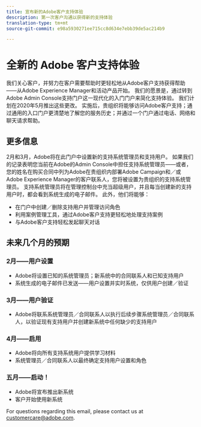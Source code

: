 ```yaml
---
title: 宣布新的Adobe客户支持体验
description: 第一次客户沟通以获得新的支持体验
translation-type: tm+mt
source-git-commit: e98a5930271ee715cc8d634e7ebb39de5ac214b9

---
```



# 全新的 Adobe 客户支持体验

我们关心客户，并努力在客户需要帮助时更轻松地从Adobe客户支持获得帮助——从Adobe Experience Manager和活动产品开始。 我们的愿景是，通过转到Adobe Admin Console支持门户这一现代化的入门门户来简化支持体验。 我们计划在2020年5月推出这些更改。 实施后，贵组织将能够访问Adobe客户支持；通过通用的入口门户更清楚地了解您的服务历史；并通过一个门户通过电话、网络和聊天请求帮助。

## 更多信息

2月和3月，Adobe将在此门户中设置新的支持系统管理员和支持用户。 如果我们的记录表明您当前在Adobe的Admin Console中担任支持系统管理员——或者，您的姓名在购买合同中列为Adobe在贵组织内部署Adobe Campaign和／或Adobe Experience Manager的客户联系人，您将被设置为贵组织的支持系统管理员。
支持系统管理员将在管理控制台中充当超级用户，并且每当创建新的支持用户时，都会看到系统生成的电子邮件。 此外，他们将能够：

* 在门户中创建／删除支持用户并管理访问角色
* 利用案例管理工具，通过Adobe客户支持更轻松地处理支持案例
* 与Adobe客户支持轻松发起聊天对话

## 未来几个月的预期

### 2月——用户设置

* Adobe将设置已知的系统管理员；新系统中的合同联系人和已知支持用户
* 系统生成的电子邮件已发送——用户设置并实时系统，仅供用户创建／验证


### 3月——用户验证

* Adobe将联系系统管理员／合同联系人以执行后续步骤系统管理员／合同联系人，以验证现有支持用户并创建新系统中任何缺少的支持用户

### 4月——启用

* Adobe将向所有支持系统用户提供学习材料
* 系统管理员／合同联系人以最终确定支持用户设置和角色

### 五月——启动！

* Adobe将宣布推出新系统
* 客户开始使用新系统

For questions regarding this email, please contact us at [customercare@adobe.com](mailto:customercare@adobe.com).
